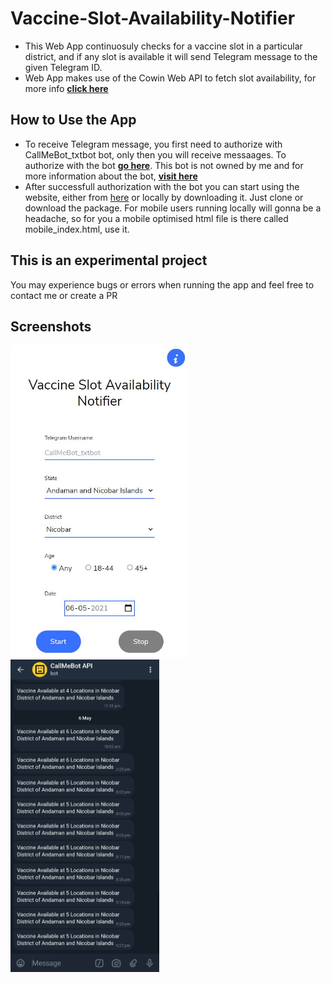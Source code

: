 # Vaccine-Slot-Availability-Notifier

- This Web App continuosuly checks for a vaccine slot in a particular district, and if any slot is available it will send Telegram message to the given Telegram ID.
- Web App makes use of the Cowin Web API to fetch slot availability, for more info <b>[click here](https://apisetu.gov.in/public/marketplace/api/cowin)</b>

## How to Use the App

- To receive Telegram message, you first need to authorize with CallMeBot_txtbot bot, only then you will receive messaages. To authorize with the bot <b>[go here](https://t.me/CallMeBot_txtbot)</b>. This bot is not owned by me and for more information about the bot, <b>[visit here](https://www.callmebot.com/)</b>
- After successfull authorization with the bot you can start using the website, either from [here](https://aswinkr77.github.io/Vaccine-Slot-Availability-Notifier/) or locally by downloading it. Just clone or download the package. For mobile users running locally will gonna be a headache, so for you a mobile optimised html file is there called mobile_index.html, use it.

## This is an experimental project
You may experience bugs or errors when running the app and feel free to contact me or create a PR

## Screenshots
<img src="images/ss_1.JPG" height="500px">     <img src="images/ss_2.jpg" height="500px">
